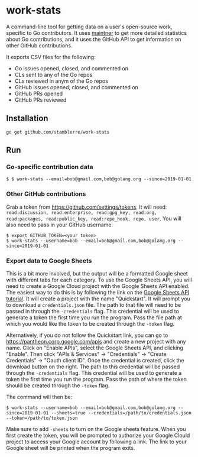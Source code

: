 # work-stats

A command-line tool for getting data on a user's open-source work, specific to Go contributors. It uses [maintner](https://pkg.go.dev/golang.org/x/build/maintner?tab=doc) to get more detailed statistics about Go contributions, and it uses the GitHub API to get information on other GitHub contributions.

It exports CSV files for the following:

* Go issues opened, closed, and commented on
* CLs sent to any of the Go repos
* CLs reviewed in anym of the Go repos
* GitHub issues opened, closed, and commented on
* GitHub PRs opened
* GitHub PRs reviewed

## Installation

`go get github.com/stamblerre/work-stats`

## Run

### Go-specific contribution data

```shell
$ $ work-stats --email=bob@gmail.com,bob@golang.org --since=2019-01-01
```

### Other GitHub contributions
Grab a token from https://github.com/settings/tokens. It will need: `read:discussion, read:enterprise, read:gpg_key, read:org, read:packages, read:public_key, read:repo_hook, repo, user`. You will also need to pass in your GitHub username.

```shell
$ export GITHUB_TOKEN=<your token>
$ work-stats --username=bob --email=bob@gmail.com,bob@golang.org --since=2019-01-01
```

### Export data to Google Sheets

This is a bit more involved, but the output will be a formatted Google sheet with different tabs for each category. To use the Google Sheets API, you will need to create a Google Cloud project with the Google Sheets API enabled. The easiest way to do this is by following the link on the [Google Sheets API tutorial](https://developers.google.com/sheets/api/quickstart/go). It will create a project with the name "Quickstart". It will prompt you to download a `credentials.json` file. The path to that file will need to be passed in through the `-credentials` flag. This credential will be used to generate a token the first time you run the program. Pass the file path at which you would like the token to be created through the  `-token` flag.

Alternatively, if you do not follow the Quickstart link, you can go to https://pantheon.corp.google.com/apis and create a new project with any name. Click on "Enable APIs", select the Google Sheets API, and clicking "Enable". Then click "APIs & Services" -> "Credentials" -> "Create Credentials" -> "Oauth client ID". Once the credential is created, click the download button on the right. The path to this credential will be passed through the `-credentials` flag. This credential will be used to generate a token the first time you run the program. Pass the path of where the token should be created through the  `-token` flag.

The command will then be:

```shell
$ work-stats --username=bob --email=bob@gmail.com,bob@golang.org --since=2019-01-01 --sheets=true --credentials=/path/to/credentials.json --token=/path/to/token.json
```

Make sure to add `-sheets` to turn on the Google sheets feature. When you first create the token, you will be prompted to authorize your Google Clould project to access your Google account by following a link. The link to your Google sheet will be printed when the program exits.
